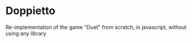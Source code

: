 # Doppietto
Re-implementation of the game "Duet" from scratch, in javascript, without using any library